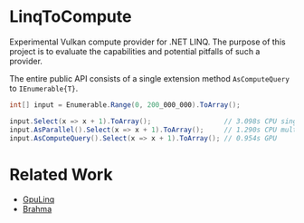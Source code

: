 # LinqToCompute

Experimental Vulkan compute provider for .NET LINQ. The purpose of this project is to evaluate the capabilities and potential pitfalls of such a provider.

The entire public API consists of a single extension method `AsComputeQuery` to `IEnumerable{T}`.

```csharp
int[] input = Enumerable.Range(0, 200_000_000).ToArray();

input.Select(x => x + 1).ToArray();                  // 3.098s CPU single core
input.AsParallel().Select(x => x + 1).ToArray();     // 1.290s CPU multiple cores
input.AsComputeQuery().Select(x => x + 1).ToArray(); // 0.954s GPU
```

# Related Work

- [GpuLinq](https://github.com/nessos/GpuLinq)
- [Brahma](https://brahma.codeplex.com/)
